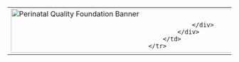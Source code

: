 <!DOCTYPE html>
<html>
<head>
<title>Page Title</title>
</head>
<body>

<table class="main_window">
        <tbody><tr>
            <td colspan="4">
                <div style="position: relative;">
                    <a href="/" title="Perinatal Quality Foundation">
                        <img src="https://perinatalquality.org/Images/pqf_banner.jpg" width="931" height="100" alt="Perinatal Quality Foundation Banner"></a>
                    <div style="position: absolute; right: 1em; top: 1em;">
                      
                    </div>
                </div>
            </td>
        </tr>
 
    </tbody></table>
<h1>Welcome to Perinatal Quality Foundation
</h1>

</body>
</html>
